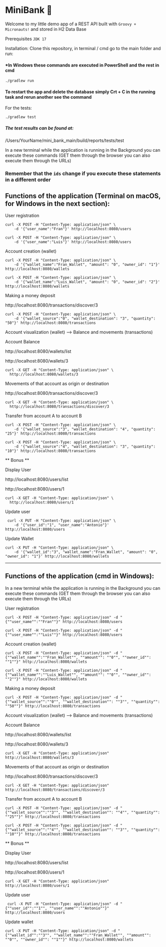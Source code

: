 # MiniBank 🏦

Welcome to my little demo app of a REST API built with `Groovy + Micronauts!` and stored in H2 Data Base

Prerequisites `JDK 17`

Installation: Clone this repository, in terminal / cmd go to the main folder and run:
#### *In Windows these commands are executed in PowerShell and the rest in cmd
```shell
./gradlew run
```
#### To restart the app and delete the database simply Crt + C in the running task and rerun another see the command
For the tests:
```shell
./gradlew test
```
##### The test results can be found at:
/Users/YourName/mini_bank_main/build/reports/tests/test

In a new terminal while the application is running in the Background you can execute these commands (GET them through the browser you can also execute them through the URLs)
### Remember that the `ids` change if you execute these statements in a different order

## Functions of the application (Terminal on macOS, for Windows in the next section):

User registration

```shell
curl -X POST -H "Content-Type: application/json" \
    -d '{"user_name":"Fran"}' http://localhost:8080/users
```
```shell
curl -X POST -H "Content-Type: application/json" \
    -d '{"user_name":"Luis"}' http://localhost:8080/users
```

Account creation (wallet)

```shell
curl -X POST -H "Content-Type: application/json" \
    -d '{"wallet_name":"Fran_Wallet", "amount": "0", "owner_id": "1"}' http://localhost:8080/wallets
```
```shell 
curl -X POST -H "Content-Type: application/json" \
    -d '{"wallet_name":"Luis_Wallet", "amount": "0", "owner_id": "2"}' http://localhost:8080/wallets
```

Making a money deposit

http://localhost:8080/transactions/discover/3
```shell
curl -X POST -H "Content-Type: application/json" \
    -d '{"wallet_source":"0", "wallet_destination": "3", "quantity": "50"}' http://localhost:8080/transactions
```


Account visualization (wallet) --> Balance and movements (transactions)

Account Balance

http://localhost:8080/wallets/list

http://localhost:8080/wallets/3
```shell
curl -X GET -H "Content-Type: application/json" \
  http://localhost:8080/wallets/3
```

Movements of that account as origin or destination

http://localhost:8080/transactions/discover/3
```shell
curl -X GET -H "Content-Type: application/json" \
  http://localhost:8080/transactions/discover/3
```

Transfer from account A to account B

```shell
curl -X POST -H "Content-Type: application/json" \
    -d '{"wallet_source":"3", "wallet_destination": "4", "quantity": "25"}' http://localhost:8080/transactions
```
```shell
curl -X POST -H "Content-Type: application/json" \
    -d '{"wallet_source":"4", "wallet_destination": "3", "quantity": "10"}' http://localhost:8080/transactions
```


** Bonus **

Display User

http://localhost:8080/users/list

http://localhost:8080/users/1
```shell
curl -X GET -H "Content-Type: application/json" \
  http://localhost:8080/users/1
```

Update user 

```shell
 curl -X PUT -H "Content-Type: application/json" \
    -d '{"user_id":"1", "user_name":"Antonio"}' http://localhost:8080/users
```

Update Wallet

```shell
curl -X PUT -H "Content-Type: application/json" \
    -d '{"wallet_id":"3", "wallet_name":"Fran_Wallet", "amount": "0", "owner_id": "1"}' http://localhost:8080/wallets
```

---

## Functions of the application (cmd in Windows):

In a new terminal while the application is running in the Background you can execute these commands (GET them through the browser you can also execute them through the URLs)

User registration

```shell
curl -X POST -H "Content-Type: application/json" -d "{""user_name"":""Fran""}" http://localhost:8080/users
```
```shell
curl -X POST -H "Content-Type: application/json" -d "{""user_name"":""Luis""}" http://localhost:8080/users
```



Account creation (wallet)
```shell
curl -X POST -H "Content-Type: application/json" -d "{""wallet_name"":""Fran_Wallet"", ""amount"": ""0"", ""owner_id"": ""1""}" http://localhost:8080/wallets
```
```shell 
curl -X POST -H "Content-Type: application/json" -d "{""wallet_name"":""Luis_Wallet"", ""amount"": ""0"", ""owner_id"": ""2""}" http://localhost:8080/wallets
```


Making a money deposit
```shell
curl -X POST -H "Content-Type: application/json" -d "{""wallet_source"":""0"", ""wallet_destination"": ""3"", ""quantity"": ""50""}" http://localhost:8080/transactions
```

Account visualization (wallet) --> Balance and movements (transactions)

Account Balance

http://localhost:8080/wallets/list

http://localhost:8080/wallets/3
```shell
curl -X GET -H "Content-Type: application/json" http://localhost:8080/wallets/3
```

Movements of that account as origin or destination

http://localhost:8080/transactions/discover/3
```shell
curl -X GET -H "Content-Type: application/json" http://localhost:8080/transactions/discover/3
```

Transfer from account A to account B
```shell
curl -X POST -H "Content-Type: application/json" -d "{""wallet_source"":""3"", ""wallet_destination"": ""4"", ""quantity"": ""25""}" http://localhost:8080/transactions
```
```shell
curl -X POST -H "Content-Type: application/json" -d "{""wallet_source"":""4"", ""wallet_destination"": ""3"", ""quantity"": ""10""}" http://localhost:8080/transactions
```


** Bonus **

Display User

http://localhost:8080/users/list

http://localhost:8080/users/1
```shell
curl -X GET -H "Content-Type: application/json" http://localhost:8080/users/1
```

Update user 
```shell
 curl -X PUT -H "Content-Type: application/json" -d "{""user_id"":""1"", ""user_name"":""Antonio""}" http://localhost:8080/users
```

Update wallet
```shell
curl -X PUT -H "Content-Type: application/json" -d "{""wallet_id"":""3"", ""wallet_name"":""Fran_Wallet"", ""amount"": ""0"", ""owner_id"": ""1""}" http://localhost:8080/wallets
```


